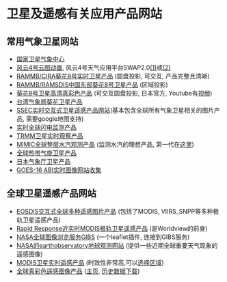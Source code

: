 # 卫星及遥感有关应用产品网站

## 常用气象卫星网站

* [国家卫星气象中心](http://nsmc.org.cn/NSMC/Home/Index.html)
* [风云4号云图动画](http://fy4.nsmc.org.cn/nsmc/cn/image/animation.html), 风云4号天气应用平台SWAP2.0[(1)](http://rsapp.nsmc.org.cn/geofy/)或[(2)](http://10.0.65.135/geofy/)
* [RAMMB/CIRA葵花8号实时卫星产品](http://rammb-slider.cira.colostate.edu/?sat=himawari&sec=full_disk&x=3800&y=5380&z=2&im=12&ts=1&st=0&et=0&speed=130&motion=loop&map=1&lat=0&p%5B0%5D=16&opacity%5B0%5D=1&hidden%5B0%5D=0&pause=0&slider=-1&hide_controls=0&mouse_draw=0&s=rammb-slider) (圆盘投影, 可交互, 产品完整且清晰)
* [RAMMB/RAMSDIS中国东部葵花8号卫星产品](http://rammb.cira.colostate.edu/ramsdis/online/himawari-8.asp#Eastern_China) (区域投影)
* [葵花8号卫星高清真彩色产品](http://himawari8.nict.go.jp/) (可交互圆盘投影, 日本官方, Youtube有[视频](https://www.youtube.com/channel/UCx9Wvt_RY7KvoDH59jAMPxA))
* [台湾气象局葵花卫星产品](https://www.cwb.gov.tw/V7e/observe/satellite/Sat_TrueEA.htm)
* [SSEC实时交互式卫星遥感产品网站](https://re.ssec.wisc.edu/)(基本包含全球所有气象卫星相关的图片产品, 需要google地图支持)
* [实时全球闪电监测产品](http://www.lightningmaps.org/)
* [TRMM卫星实时观察产品](https://trmm.gsfc.nasa.gov/)
* [MIMIC全球整层水汽观测产品](http://tropic.ssec.wisc.edu/real-time/mtpw2/) (监测水汽的理想产品, 第一代在[这里](http://tropic.ssec.wisc.edu/real-time/mimic-tpw/global/main.html))
* [全球热带气旋卫星产品](http://tropic.ssec.wisc.edu/)
* [日本气象厅卫星产品](http://www.jma.go.jp/en/gms/)
* [GOES-16 ABI实时图像网站收集](http://cimss.ssec.wisc.edu/goes/goesdata.html)

## 全球卫星遥感产品网站

* [EOSDIS交互式全球多种遥感图片产品](https://worldview.earthdata.nasa.gov/) (包括了MODIS, VIIRS_SNPP等多种极轨卫星遥感产品)
* [Rapid Response近实时MODIS极轨卫星遥感产品](https://earthdata.nasa.gov/earth-observation-data/near-real-time/rapid-response) (是Worldview的前身)
* [NASA全球图像浏览服务GIBS](http://aparshin.github.io/leaflet-GIBS/examples/#6/39.682/119.421) (一个leaflet插件, 连接到GIBS服务)
* [NASA的earthobservatory地球观测网站](https://earthobservatory.nasa.gov/) (提供一些近期全球重要天气现象的遥感图像)
* [MODIS卫星实时遥感产品](https://lance.modaps.eosdis.nasa.gov/realtime/) (时效性非常高,可以[选择区域](https://lance-modis.eosdis.nasa.gov/imagery/subsets/?area=sea))
* [全球真彩色遥感图像产品](https://www.nnvl.noaa.gov/NOAA_Earth_Daily_Color/Snapshot.html) ([主页](https://www.nesdis.noaa.gov/content/imagery-and-data), <a href="ftp://ftp.nnvl.noaa.gov/View/TRUE/Images/Color/Daily/">历史数据下载</a>)
